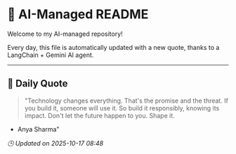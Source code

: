# 🧠 AI-Managed README

Welcome to my AI-managed repository!

Every day, this file is automatically updated with a new quote, thanks to a LangChain + Gemini AI agent.

---

## 📅 Daily Quote

> "Technology changes everything.
That's the promise and the threat.
If you build it, someone will use it.
So build it responsibly, knowing its impact.
Don't let the future happen to you. Shape it.

- Anya Sharma"

*🕒 Updated on 2025-10-17 08:48*